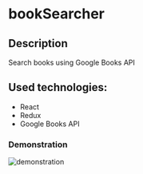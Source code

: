 # bookSearcher

## Description

Search books using Google Books API

## Used technologies:

- React
- Redux
- Google Books API

### Demonstration

![demonstration](https://github.com/chingiz21/bookSearcher/blob/main/booksearcher/public/imgs/booksearch.gif)
